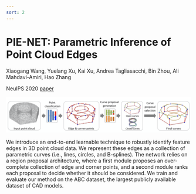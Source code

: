 ```yaml
---
sort: 2
---
```


# PIE-NET: Parametric Inference of Point Cloud Edges

Xiaogang Wang, Yuelang Xu, Kai Xu, Andrea Tagliasacchi, Bin Zhou, Ali Mahdavi-Amiri, Hao Zhang

NeuIPS 2020 [paper](http://cn.arxiv.org/pdf/2007.04883v1)

<img src="./PIE-NET.png"   />

We introduce an end-to-end learnable technique to robustly identify feature edges in 3D point cloud data. We represent these edges as a collection of parametric curves (i.e., lines, circles, and B-splines). The network relies on a region proposal architecture, where a first module proposes an over-complete collection of edge and corner points, and a second module ranks each proposal to decide whether it should be considered. We train and evaluate our method on the ABC dataset, the largest publicly available dataset of CAD models.

